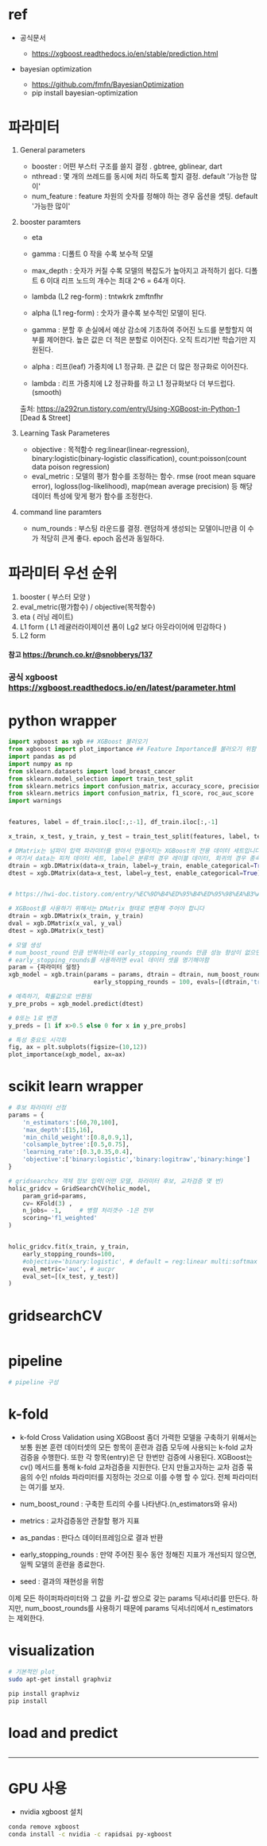 # ref
- 공식문서
  - https://xgboost.readthedocs.io/en/stable/prediction.html



- bayesian optimization
  - https://github.com/fmfn/BayesianOptimization
  - pip install bayesian-optimization



# 파라미터 
1. General parameters 
    - booster : 어떤 부스터 구조를 쓸지 결정 . gbtree, gblinear, dart
    - nthread : 몇 개의 쓰레드를 동시에 처리 하도록 할지 결정. default '가능한 많이'
    - num_feature : feature  차원의 숫자를 정해야 하는 경우 옵션을 셋팅. default '가능한 많이'
2. booster paramters
    - eta 
    - gamma : 디폴트 0 작을 수록 보수적 모델
    - max_depth : 숫자가 커질 수록 모델의 복잡도가 높아지고 과적하기 쉽다.  디폴트 6 이대 리프 노드의 개수는 최대 2^6 = 64개 이다. 
    - lambda (L2 reg-form) : tntwkrk zmftnfhr 
    - alpha (L1 reg-form) : 숫자가 클수록 보수적인 모델이 된다. 

    - gamma : 분할 후 손실에서 예상 감소에 기초하여 주어진 노드를 분할할지 여부를 제어한다. 높은 값은 더 적은 분할로 이어진다. 오직 트리기반 학습기만 지원된다.
    - alpha : 리프(leaf) 가중치에 L1 정규화. 큰 값은 더 많은 정규화로 이어진다.
    - lambda : 리프 가중치에 L2 정규화를 하고 L1 정규화보다 더 부드럽다.(smooth)


    출처: https://a292run.tistory.com/entry/Using-XGBoost-in-Python-1 [Dead & Street]
3. Learning Task Parameteres
    - objective : 목적함수 reg:linear(linear-regression), binary:logistic(binary-logistic classification), count:poisson(count data poison regression) 
    - eval_metric : 모델의 평가 함수를 조정하는 함수. rmse (root mean square error), logloss(log-likelihood), map(mean average precision) 등 해당 데이터 특성에 맞게 평가 함수를 조정한다.

4. command line paramters
    - num_rounds : 부스팅 라운드를 결정. 랜덤하게 생성되는 모델이니만큼 이 수가 적당히 큰게 좋다. epoch 옵션과 동일하다. 

# 파라미터 우선 순위
1. booster ( 부스터 모양 )
2. eval_metric(평가함수) / objective(목적함수)
3. eta ( 러닝 레이트)
4. L1 form ( L1 레귤러라이제이션 폼이 Lg2 보다 아웃라이어에 민감하다 )
5. L2 form


#### 참고 https://brunch.co.kr/@snobberys/137
### 공식 xgboost https://xgboost.readthedocs.io/en/latest/parameter.html




# python wrapper
```py
import xgboost as xgb ## XGBoost 불러오기
from xgboost import plot_importance ## Feature Importance를 불러오기 위함
import pandas as pd
import numpy as np
from sklearn.datasets import load_breast_cancer
from sklearn.model_selection import train_test_split
from sklearn.metrics import confusion_matrix, accuracy_score, precision_score, recall_score
from sklearn.metrics import confusion_matrix, f1_score, roc_auc_score
import warnings


features, label = df_train.iloc[:,:-1], df_train.iloc[:,-1]

x_train, x_test, y_train, y_test = train_test_split(features, label, test_size=0.2, random_state=156)

# DMatrix는 넘파이 입력 파라미터를 받아서 만들어지는 XGBoost의 전용 데이터 세트입니다. 주요 입력 파라미터는 data와 label입니다. 
# 여기서 data는 피처 데이터 세트, label은 분류의 경우 레이블 데이터, 회귀의 경우 종속값 데이터입니다.
dtrain = xgb.DMatrix(data=x_train, label=y_train, enable_categorical=True)
dtest = xgb.DMatrix(data=x_test, label=y_test, enable_categorical=True)


# https://hwi-doc.tistory.com/entry/%EC%9D%B4%ED%95%B4%ED%95%98%EA%B3%A0-%EC%82%AC%EC%9A%A9%ED%95%98%EC%9E%90-XGBoost

# XGBoost를 사용하기 위해서는 DMatrix 형태로 변환해 주어야 합니다
dtrain = xgb.DMatrix(x_train, y_train)
dval = xgb.DMatrix(x_val, y_val)
dtest = xgb.DMatrix(x_test)

# 모델 생성
# num_boost_round 만큼 반복하는데 early_stopping_rounds 만큼 성능 향상이 없으면 중단
# early_stopping_rounds를 사용하려면 eval 데이터 셋을 명기해야함
param = {파라미터 설정}
xgb_model = xgb.train(params = params, dtrain = dtrain, num_boost_round = 400, 
                        early_stopping_rounds = 100, evals=[(dtrain,'train'),(dval,'eval')])

# 예측하기, 확률값으로 반환됨
y_pre_probs = xgb_model.predict(dtest)

# 0또는 1로 변경
y_preds = [1 if x>0.5 else 0 for x in y_pre_probs]

# 특성 중요도 시각화
fig, ax = plt.subplots(figsize=(10,12))
plot_importance(xgb_model, ax=ax)

```



# scikit learn wrapper
```py
# 후보 파라미터 선정
params = {
    'n_estimators':[60,70,100],
    'max_depth':[15,16], 
    'min_child_weight':[0.8,0.9,1], 
    'colsample_bytree':[0.5,0.75],
    'learning_rate':[0.3,0.35,0.4],
    'objective':['binary:logistic','binary:logitraw','binary:hinge']
}

# gridsearchcv 객체 정보 입력(어떤 모델, 파라미터 후보, 교차검증 몇 번)
holic_gridcv = GridSearchCV(holic_model, 
    param_grid=params, 
    cv= KFold(3) ,
    n_jobs= -1,     # 병렬 처리갯수 -1은 전부
    scoring='f1_weighted'
)


holic_gridcv.fit(x_train, y_train, 
    early_stopping_rounds=100, 
    #objective='binary:logistic', # default = reg:linear multi:softmax : softmax를 사용한 다중 클래스 분류, 확률이 아닌 예측된 클래스 반환 
    eval_metric='auc', # aucpr
    eval_set=[(x_test, y_test)]
)
```

# gridsearchCV

```py


```

# pipeline
```py
# pipeline 구성

```

# k-fold

- k-fold Cross Validation using XGBoost
좀더 가력한 모델을 구축하기 위해서는 보통 원본 훈련 데이터셋의 모든 항목이 훈련과 검즘 모두에 사용되는 k-fold 교차 검증을 수행한다. 또한 각 항목(entry)은 단 한번만 검증에 사용된다. XGBoost는 cv() 메서드를 통해 k-fold 교차검증을 지원한다. 단지 만들고자하는 교차 검증 묶음의 수인 nfolds 파라미터를 지정하는 것으로 이를 수행 할 수 있다. 전체 파라미터는 여기를 보자.

- num_boost_round : 구축한 트리의 수를 나타낸다.(n_estimators와 유사)
- metrics : 교차검증동안 관찰할 평가 지표
- as_pandas : 판다스 데이터프레임으로 결과 반환
- early_stopping_rounds : 만약 주어진 횟수 동안 정해진 지표가 개선되지 않으면, 일찍 모델의 훈련을 종료한다.
- seed : 결과의 재현성을 위함   

이제 모든 하이퍼파라미터와 그 값을 키-값 쌍으로 갖는 params 딕셔너리를 만든다. 하지만, num_boost_rounds를 사용하기 때문에 params 딕셔너리에서 n_estimators는 제외한다.




# visualization
```bash
# 기본적인 plot_
sudo apt-get install graphviz

pip install graphviz
pip install 
```



# load and predict
```py

```




- - - 

# GPU 사용
- nvidia xgboost 설치 
```bash
conda remove xgboost
conda install -c nvidia -c rapidsai py-xgboost
```





